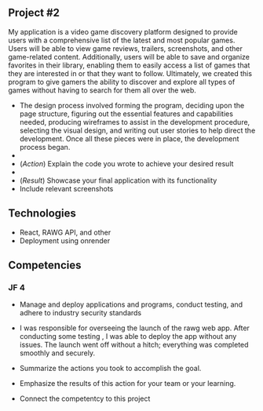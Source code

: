 ## Project #2
My application is a video game discovery platform designed to provide users with a comprehensive list of the latest and most popular games. Users will be able to view game reviews, trailers, screenshots, and other game-related content. Additionally, users will be able to save and organize favorites in their library, enabling them to easily access a list of games that they are interested in or that they want to follow. Ultimately, we created this program to give gamers the ability to discover and explore all types of games without having to search for them all over the web.

- The design process involved forming the program, deciding upon the page structure, figuring out the essential features and capabilities needed, producing wireframes to assist in the development procedure, selecting the visual design, and writing out user stories to help direct the development. Once all these pieces were in place, the development process began.
- 
- (*Action*) Explain the code you wrote to achieve your desired result
- 
- (*Result*) Showcase your final application with its functionality
- Include relevant screenshots

## Technologies
- React, RAWG API, and other
- Deployment using onrender

## Competencies
### JF 4
- Manage and deploy applications and programs, conduct testing, and adhere to industry security standards
- I was responsible for overseeing the launch of the rawg web app. After conducting some testing , I was able to deploy the app without any issues. The launch went off without a hitch; everything was completed smoothly and securely.
  
- Summarize the actions you took to accomplish the goal. 
- Emphasize the results of this action for your team or your learning. 
- Connect the competentcy to this project